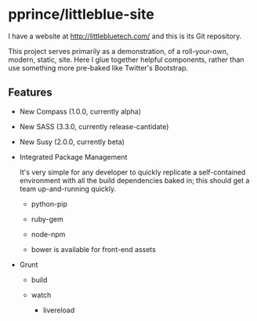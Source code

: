 pprince/littleblue-site
=======================

I have a website at http://littlebluetech.com/ and this is its Git repository.

This project serves primarily as a demonstration, of a roll-your-own, modern,
static, site.  Here I glue together helpful components, rather than use
something more pre-baked like Twitter's Bootstrap.


Features
--------

  * New Compass (1.0.0, currently alpha)

  * New SASS (3.3.0, currently release-cantidate)

  * New Susy (2.0.0, currently beta)

  * Integrated Package Management

    It's very simple for any developer to quickly replicate a self-contained environment with all the build dependencies baked in; this should get a team up-and-running quickly.

    * python-pip

    * ruby-gem

    * node-npm

    * bower is available for front-end assets

  * Grunt

    * build

    * watch

      * livereload
